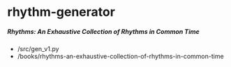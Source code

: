 # rhythm-generator

##### Rhythms: An Exhaustive Collection of Rhythms in Common Time
- /src/gen_v1.py
- /books/rhythms-an-exhaustive-collection-of-rhythms-in-common-time
